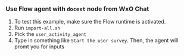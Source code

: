 ### Use Flow agent with `docext` node from WxO Chat

1. To test this example, make sure the Flow runtime is activated.
2. Run `import-all.sh` 
3. Pick the `user_activity_agent`
4. Type in something like `Start the user survey`. Then, the agent will promt you for inputs
